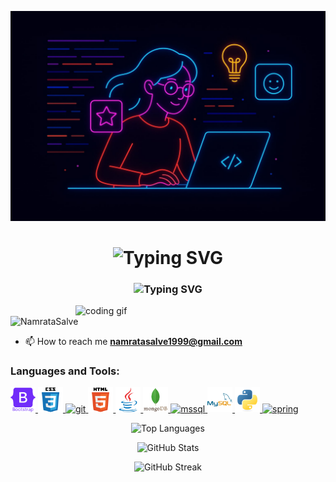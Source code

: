 ![logo](https://github.com/NamrataSalve/NamrataSalve/blob/main/GithubBanner.jpg)

<h1 align="center">
  <img src="https://readme-typing-svg.herokuapp.com?font=Fira+Code&size=30&duration=2800&pause=1000&color=00C0FF&center=true&vCenter=true&width=500&lines=Hi+👋,+I'm+Namrata+Salve" alt="Typing SVG" />
</h1>
<h3 align="center">
  <img src="https://readme-typing-svg.herokuapp.com?font=Fira+Code&size=20&duration=3000&pause=1200&color=FF69B4&center=true&vCenter=true&width=600&lines=Transforming+ideas+into+reliable+software+systems." alt="Typing SVG" />
</h3>
<img align="right" alt="coding gif" width="400px" src="https://i.pinimg.com/originals/e7/26/c7/e726c74ac081eed50feee1433d12c998.gif">

<p align="left">
  <img src="https://komarev.com/ghpvc/?username=namratasalve&label=Profile%20views&color=0e75b6&style=flat" alt="NamrataSalve" />
</p>

- 📫 How to reach me **namratasalve1999@gmail.com**

<h3 align="left">Languages and Tools:</h3>
<p align="left">
  <a href="https://getbootstrap.com" target="_blank"> <img src="https://raw.githubusercontent.com/devicons/devicon/master/icons/bootstrap/bootstrap-plain-wordmark.svg" alt="bootstrap" width="40" height="40"/> </a>
  <a href="https://www.w3schools.com/css/" target="_blank"> <img src="https://raw.githubusercontent.com/devicons/devicon/master/icons/css3/css3-original-wordmark.svg" alt="css3" width="40" height="40"/> </a>
  <a href="https://git-scm.com/" target="_blank"> <img src="https://www.vectorlogo.zone/logos/git-scm/git-scm-icon.svg" alt="git" width="40" height="40"/> </a>
  <a href="https://www.w3.org/html/" target="_blank"> <img src="https://raw.githubusercontent.com/devicons/devicon/master/icons/html5/html5-original-wordmark.svg" alt="html5" width="40" height="40"/> </a>
  <a href="https://www.java.com" target="_blank"> <img src="https://raw.githubusercontent.com/devicons/devicon/master/icons/java/java-original.svg" alt="java" width="40" height="40"/> </a>
  <a href="https://www.mongodb.com/" target="_blank"> <img src="https://raw.githubusercontent.com/devicons/devicon/master/icons/mongodb/mongodb-original-wordmark.svg" alt="mongodb" width="40" height="40"/> </a>
  <a href="https://www.microsoft.com/en-us/sql-server" target="_blank"> <img src="https://www.svgrepo.com/show/303229/microsoft-sql-server-logo.svg" alt="mssql" width="40" height="40"/> </a>
  <a href="https://www.mysql.com/" target="_blank"> <img src="https://raw.githubusercontent.com/devicons/devicon/master/icons/mysql/mysql-original-wordmark.svg" alt="mysql" width="40" height="40"/> </a>
  <a href="https://www.python.org" target="_blank"> <img src="https://raw.githubusercontent.com/devicons/devicon/master/icons/python/python-original.svg" alt="python" width="40" height="40"/> </a>
  <a href="https://spring.io/" target="_blank"> <img src="https://www.vectorlogo.zone/logos/springio/springio-icon.svg" alt="spring" width="40" height="40"/> </a>
</p>

<p align="center">
  <img src="https://github-readme-stats.vercel.app/api/top-langs?username=namratasalve&show_icons=true&locale=en&layout=compact" alt="Top Languages" />
</p>

<p align="center">
  <img src="https://github-readme-stats.vercel.app/api?username=namratasalve&show_icons=true&locale=en" alt="GitHub Stats" />
</p>

<p align="center">
  <img src="https://github-readme-streak-stats.herokuapp.com/?user=namratasalve&" alt="GitHub Streak" />
</p>
